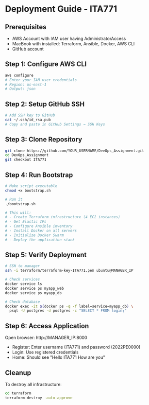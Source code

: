 # Deployment Guide - ITA771

## Prerequisites

- AWS Account with IAM user having AdministratorAccess
- MacBook with installed: Terraform, Ansible, Docker, AWS CLI
- GitHub account

## Step 1: Configure AWS CLI
```bash
aws configure
# Enter your IAM user credentials
# Region: us-east-1
# Output: json
```

## Step 2: Setup GitHub SSH
```bash
# Add SSH key to GitHub
cat ~/.ssh/id_rsa.pub
# Copy and paste in GitHub Settings → SSH Keys
```

## Step 3: Clone Repository
```bash
git clone https://github.com/YOUR_USERNAME/DevOps_Assignment.git
cd DevOps_Assignment
git checkout ITA771
```

## Step 4: Run Bootstrap
```bash
# Make script executable
chmod +x bootstrap.sh

# Run it
./bootstrap.sh

# This will:
# - Create Terraform infrastructure (4 EC2 instances)
# - Get Elastic IPs
# - Configure Ansible inventory
# - Install Docker on all servers
# - Initialize Docker Swarm
# - Deploy the application stack
```

## Step 5: Verify Deployment
```bash
# SSH to manager
ssh -i terraform/terraform-key-ITA771.pem ubuntu@MANAGER_IP

# Check services
docker service ls
docker service ps myapp_web
docker service ps myapp_db

# Check database
docker exec -it $(docker ps -q -f label=service=myapp_db) \
  psql -U postgres -d postgres -c "SELECT * FROM login;"
```

## Step 6: Access Application

Open browser: http://MANAGER_IP:8000

- Register: Enter username (ITA771) and password (2022PE0000)
- Login: Use registered credentials
- Home: Should see "Hello ITA771 How are you"

## Cleanup

To destroy all infrastructure:
```bash
cd terraform
terraform destroy -auto-approve
```

